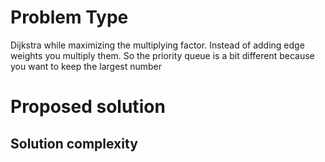# Problem Type
 Dijkstra while maximizing the multiplying factor.
 Instead of adding edge weights you multiply them.
 So the priority queue is a bit different because you want to keep the largest number
# Proposed solution

## Solution complexity
